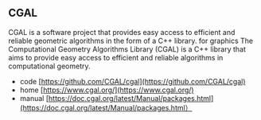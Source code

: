 ## CGAL
CGAL is a software project that provides easy access to efficient and reliable geometric algorithms in the form of a C++ library.
for graphics 
The Computational Geometry Algorithms Library (CGAL) is a C++ library that aims to provide easy access to efficient and reliable algorithms in computational geometry.

- code [https://github.com/CGAL/cgal](https://github.com/CGAL/cgal)
- home [https://www.cgal.org/](https://www.cgal.org/)
- manual [https://doc.cgal.org/latest/Manual/packages.html](https://doc.cgal.org/latest/Manual/packages.html）
